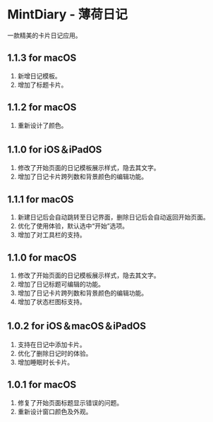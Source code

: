 # MintDiary - 薄荷日记
一款精美的卡片日记应用。

## 1.1.3 for macOS
1. 新增日记模板。
2. 增加了标题卡片。

## 1.1.2 for macOS
1. 重新设计了颜色。

## 1.1.0 for iOS＆iPadOS
1. 修改了开始页面的日记模板展示样式，隐去其文字。
2. 增加了日记卡片跨列数和背景颜色的编辑功能。
## 1.1.1 for macOS
1. 新建日记后会自动跳转至日记界面，删除日记后会自动返回开始页面。
2. 优化了使用体验，默认选中“开始”选项。
3. 增加了对工具栏的支持。
## 1.1.0 for macOS
1. 修改了开始页面的日记模板展示样式，隐去其文字。
2. 增加了日记标题可编辑的功能。
3. 增加了日记卡片跨列数和背景颜色的编辑功能。
4. 增加了状态栏图标支持。
## 1.0.2 for iOS＆macOS＆iPadOS
1. 支持在日记中添加卡片。
2. 优化了删除日记时的体验。
3. 增加睡眠时长卡片。
## 1.0.1 for macOS
1. 修复了开始页面标题显示错误的问题。
2. 重新设计窗口颜色及外观。
	